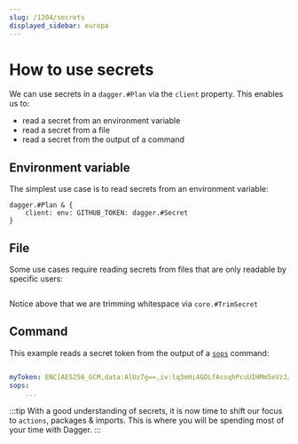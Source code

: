 ```yaml
---
slug: /1204/secrets
displayed_sidebar: europa
---
```


# How to use secrets

We can use secrets in a `dagger.#Plan` via the `client` property.
This enables us to:

- read a secret from an environment variable
- read a secret from a file
- read a secret from the output of a command

## Environment variable

The simplest use case is to read secrets from an environment variable:

```cue
dagger.#Plan & {
    client: env: GITHUB_TOKEN: dagger.#Secret
}
```

## File

Some use cases require reading secrets from files that are only readable by specific users:

```cue file=../tests/core-concepts/secrets/plans/file.cue
```

Notice above that we are trimming whitespace via `core.#TrimSecret`

## Command

This example reads a secret token from the output of a [`sops`](https://github.com/mozilla/sops) command:

```cue file=../tests/core-concepts/secrets/plans/sops.cue title="main.cue"
```

```yaml title="secrets.yaml"
myToken: ENC[AES256_GCM,data:AlUz7g==,iv:lq3mHi4GDLfAssqhPcuUIHMm5eVzJ/EpM+q7RHGCROU=,tag:dzbT5dEGhMnHbiRTu4bHdg==,type:str]
sops:
    ...
```

:::tip
With a good understanding of secrets, it is now time to shift our focus to `actions`, packages & imports.
This is where you will be spending most of your time with Dagger.
:::
